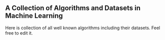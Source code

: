 ## A Collection of Algorithms and Datasets in Machine Learning
Here is collection of all well known algorithms including their datasets. Feel free to edit it.

